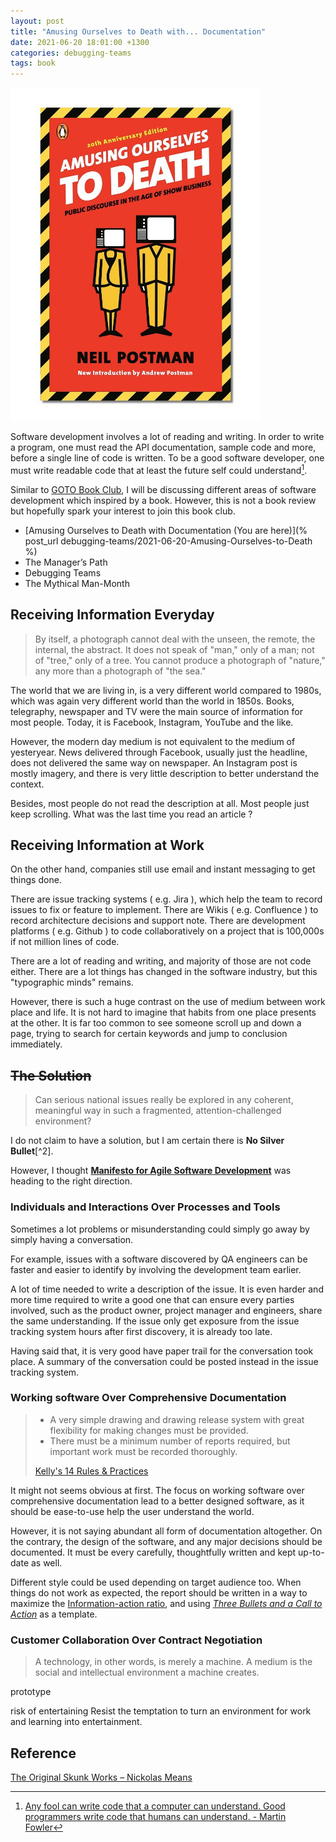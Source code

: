 ```yaml
---
layout: post
title: "Amusing Ourselves to Death with... Documentation"
date: 2021-06-20 18:01:00 +1300
categories: debugging-teams
tags: book
---
```


![Amusing Ourselves to Death](/assets/book/amusing-ourselves-to-death.jpg)

Software development involves a lot of reading and writing. In order to write a program, one must read the API documentation, sample code and more, before a single line of code is written. To be a good software developer, one must write readable code that at least the future self could understand[^1].

Similar to [GOTO Book Club](https://www.youtube.com/playlist?list=PLEx5khR4g7PJbSLmADahf0LOpTLifiCra), I will be discussing different areas of software development which inspired by a book. However, this is not a book review but hopefully spark your interest to join this book club.

- [Amusing Ourselves to Death with Documentation (You are here)](% post_url debugging-teams/2021-06-20-Amusing-Ourselves-to-Death %)
- The Manager’s Path
- Debugging Teams
- The Mythical Man-Month

## Receiving Information Everyday

> By itself, a photograph cannot deal with the unseen, the remote, the internal, the abstract. It does not speak of "man," only of a man; not of "tree," only of a tree. You cannot produce a photograph of "nature," any more than a photograph of "the sea."

The world that we are living in, is a very different world compared to 1980s, which was again very different world than the world in 1850s. Books, telegraphy, newspaper and TV were the main source of information for most people. Today, it is Facebook, Instagram, YouTube and the like.

However, the modern day medium is not equivalent to the medium of yesteryear. News delivered through Facebook, usually just the headline, does not delivered the same way on newspaper. An Instagram post is mostly imagery, and there is very little description to better understand the context.

Besides, most people do not read the description at all. Most people just keep scrolling. What was the last time you read an article ?

## Receiving Information at Work

On the other hand, companies still use email and instant messaging to get things done.

There are issue tracking systems ( e.g. Jira ), which help the team to record issues to fix or feature to implement. There are Wikis ( e.g. Confluence ) to record architecture decisions and support note. There are development platforms ( e.g. Github ) to code collaboratively on a project that is 100,000s if not million lines of code.

There are a lot of reading and writing, and majority of those are not code either. There are a lot things has changed in the software industry, but this "typographic minds" remains.

However, there is such a huge contrast on the use of medium between work place and life. It is not hard to imagine that habits from one place presents at the other. It is far too common to see someone scroll up and down a page, trying to search for certain keywords and jump to conclusion immediately.

## ~~The Solution~~

> Can serious national issues really be explored in any coherent, meaningful way in such a fragmented, attention-challenged environment?

I do not claim to have a solution, but I am certain there is **No Silver Bullet**[^2].

However, I thought [**Manifesto for Agile Software Development**](https://agilemanifesto.org/) was heading to the right direction.

### **Individuals and Interactions** Over Processes and Tools

Sometimes a lot problems or misunderstanding could simply go away by simply having a conversation.

For example, issues with a software discovered by QA engineers can be faster and easier to identify by involving the development team earlier.

A lot of time needed to write a description of the issue. It is even harder and more time required to write a good one that can ensure every parties involved, such as the product owner, project manager and engineers, share the same understanding. If the issue only get exposure from the issue tracking system hours after first discovery, it is already too late.

Having said that, it is very good have paper trail for the conversation took place. A summary of the conversation could be posted instead in the issue tracking system.

### **Working software** Over Comprehensive Documentation

> - A very simple drawing and drawing release system with great flexibility for making changes must be provided.
> - There must be a minimum number of reports required, but important work must be recorded thoroughly.
>
> [Kelly's 14 Rules & Practices](https://www.lockheedmartin.com/en-us/who-we-are/business-areas/aeronautics/skunkworks/kelly-14-rules.html)

It might not seems obvious at first. The focus on working software over comprehensive documentation lead to a better designed software, as it should be ease-to-use help the user understand the world.

However, it is not saying abundant all form of documentation altogether. On the contrary, the design of the software, and any major decisions should be documented. It must be every carefully, thoughtfully written and kept up-to-date as well.

Different style could be used depending on target audience too. When things do not work as expected, the report should be written in a way to maximize the [Information-action ratio](https://en.wikipedia.org/wiki/Information%E2%80%93action_ratio), and using [*Three Bullets and a Call to Action*](https://therealfitz.medium.com/how-to-ask-a-busy-executive-for-anything-e40291ebf066) as a template.

### **Customer Collaboration** Over Contract Negotiation

> A technology, in other words, is merely a machine. A medium is the social and intellectual environment a machine creates.

prototype 

risk of entertaining 
Resist the temptation to turn an environment for work and learning into entertainment.


## Reference

[^1]: [Any fool can write code that a computer can understand. Good programmers write code that humans can understand. - Martin Fowler](https://en.wikiquote.org/wiki/Martin_Fowler)

[The Original Skunk Works – Nickolas Means](https://youtu.be/pL3Yzjk5R4M)
